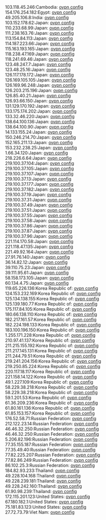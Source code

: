 103.118.45.246:Cambodia: [ovpn config](vpn/103_118_45_246.ovpn)  
154.176.254.182:Egypt: [ovpn config](vpn/154_176_254_182.ovpn)  
49.205.106.8:India: [ovpn config](vpn/49_205_106_8.ovpn)  
103.152.178.62:Japan: [ovpn config](vpn/103_152_178_62.ovpn)  
110.233.68.99:Japan: [ovpn config](vpn/110_233_68_99.ovpn)  
111.238.163.76:Japan: [ovpn config](vpn/111_238_163_76.ovpn)  
113.154.84.113:Japan: [ovpn config](vpn/113_154_84_113.ovpn)  
114.187.223.66:Japan: [ovpn config](vpn/114_187_223_66.ovpn)  
115.163.193.165:Japan: [ovpn config](vpn/115_163_193_165.ovpn)  
118.238.47.169:Japan: [ovpn config](vpn/118_238_47_169.ovpn)  
118.241.69.46:Japan: [ovpn config](vpn/118_241_69_46.ovpn)  
123.48.247.7:Japan: [ovpn config](vpn/123_48_247_7.ovpn)  
123.48.25.16:Japan: [ovpn config](vpn/123_48_25_16.ovpn)  
126.117.178.172:Japan: [ovpn config](vpn/126_117_178_172.ovpn)  
126.169.105.105:Japan: [ovpn config](vpn/126_169_105_105.ovpn)  
126.169.96.248:Japan: [ovpn config](vpn/126_169_96_248.ovpn)  
126.203.215.196:Japan: [ovpn config](vpn/126_203_215_196.ovpn)  
126.85.40.21:Japan: [ovpn config](vpn/126_85_40_21.ovpn)  
126.93.66.150:Japan: [ovpn config](vpn/126_93_66_150.ovpn)  
131.129.170.192:Japan: [ovpn config](vpn/131_129_170_192.ovpn)  
133.175.174.202:Japan: [ovpn config](vpn/133_175_174_202.ovpn)  
133.32.46.220:Japan: [ovpn config](vpn/133_32_46_220.ovpn)  
138.64.100.136:Japan: [ovpn config](vpn/138_64_100_136.ovpn)  
138.64.100.90:Japan: [ovpn config](vpn/138_64_100_90.ovpn)  
14.133.155.24:Japan: [ovpn config](vpn/14_133_155_24.ovpn)  
150.246.214.70:Japan: [ovpn config](vpn/150_246_214_70.ovpn)  
152.165.211.13:Japan: [ovpn config](vpn/152_165_211_13.ovpn)  
153.232.238.25:Japan: [ovpn config](vpn/153_232_238_25.ovpn)  
1.66.34.120:Japan: [ovpn config](vpn/1_66_34_120.ovpn)  
218.226.6.64:Japan: [ovpn config](vpn/218_226_6_64.ovpn)  
219.100.37.104:Japan: [ovpn config](vpn/219_100_37_104.ovpn)  
219.100.37.105:Japan: [ovpn config](vpn/219_100_37_105.ovpn)  
219.100.37.107:Japan: [ovpn config](vpn/219_100_37_107.ovpn)  
219.100.37.13:Japan: [ovpn config](vpn/219_100_37_13.ovpn)  
219.100.37.177:Japan: [ovpn config](vpn/219_100_37_177.ovpn)  
219.100.37.182:Japan: [ovpn config](vpn/219_100_37_182.ovpn)  
219.100.37.19:Japan: [ovpn config](vpn/219_100_37_19.ovpn)  
219.100.37.31:Japan: [ovpn config](vpn/219_100_37_31.ovpn)  
219.100.37.49:Japan: [ovpn config](vpn/219_100_37_49.ovpn)  
219.100.37.51:Japan: [ovpn config](vpn/219_100_37_51.ovpn)  
219.100.37.55:Japan: [ovpn config](vpn/219_100_37_55.ovpn)  
219.100.37.58:Japan: [ovpn config](vpn/219_100_37_58.ovpn)  
219.100.37.86:Japan: [ovpn config](vpn/219_100_37_86.ovpn)  
219.100.37.87:Japan: [ovpn config](vpn/219_100_37_87.ovpn)  
219.100.37.96:Japan: [ovpn config](vpn/219_100_37_96.ovpn)  
221.114.170.58:Japan: [ovpn config](vpn/221_114_170_58.ovpn)  
221.118.47.135:Japan: [ovpn config](vpn/221_118_47_135.ovpn)  
221.49.92.164:Japan: [ovpn config](vpn/221_49_92_164.ovpn)  
27.91.76.140:Japan: [ovpn config](vpn/27_91_76_140.ovpn)  
36.14.82.12:Japan: [ovpn config](vpn/36_14_82_12.ovpn)  
39.110.75.23:Japan: [ovpn config](vpn/39_110_75_23.ovpn)  
39.111.95.61:Japan: [ovpn config](vpn/39_111_95_61.ovpn)  
58.158.173.105:Japan: [ovpn config](vpn/58_158_173_105.ovpn)  
60.134.4.75:Japan: [ovpn config](vpn/60_134_4_75.ovpn)  
119.65.226.136:Korea Republic of: [ovpn config](vpn/119_65_226_136.ovpn)  
124.153.232.169:Korea Republic of: [ovpn config](vpn/124_153_232_169.ovpn)  
125.134.138.155:Korea Republic of: [ovpn config](vpn/125_134_138_155.ovpn)  
125.139.180.77:Korea Republic of: [ovpn config](vpn/125_139_180_77.ovpn)  
175.117.84.105:Korea Republic of: [ovpn config](vpn/175_117_84_105.ovpn)  
180.66.138.110:Korea Republic of: [ovpn config](vpn/180_66_138_110.ovpn)  
182.217.161.57:Korea Republic of: [ovpn config](vpn/182_217_161_57.ovpn)  
182.224.198.133:Korea Republic of: [ovpn config](vpn/182_224_198_133.ovpn)  
183.100.196.150:Korea Republic of: [ovpn config](vpn/183_100_196_150.ovpn)  
1.255.171.228:Korea Republic of: [ovpn config](vpn/1_255_171_228.ovpn)  
210.97.41.137:Korea Republic of: [ovpn config](vpn/210_97_41_137.ovpn)  
211.215.155.192:Korea Republic of: [ovpn config](vpn/211_215_155_192.ovpn)  
211.217.145.131:Korea Republic of: [ovpn config](vpn/211_217_145_131.ovpn)  
211.244.79.51:Korea Republic of: [ovpn config](vpn/211_244_79_51.ovpn)  
219.241.204.156:Korea Republic of: [ovpn config](vpn/219_241_204_156.ovpn)  
219.250.85.224:Korea Republic of: [ovpn config](vpn/219_250_85_224.ovpn)  
220.117.18.117:Korea Republic of: [ovpn config](vpn/220_117_18_117.ovpn)  
221.158.14.122:Korea Republic of: [ovpn config](vpn/221_158_14_122.ovpn)  
49.1.227.109:Korea Republic of: [ovpn config](vpn/49_1_227_109.ovpn)  
58.229.38.218:Korea Republic of: [ovpn config](vpn/58_229_38_218.ovpn)  
58.229.38.218:Korea Republic of: [ovpn config](vpn/58_229_38_218.ovpn)  
59.1.201.53:Korea Republic of: [ovpn config](vpn/59_1_201_53.ovpn)  
61.36.209.236:Korea Republic of: [ovpn config](vpn/61_36_209_236.ovpn)  
61.80.161.136:Korea Republic of: [ovpn config](vpn/61_80_161_136.ovpn)  
61.85.153.157:Korea Republic of: [ovpn config](vpn/61_85_153_157.ovpn)  
176.52.58.71:Russian Federation: [ovpn config](vpn/176_52_58_71.ovpn)  
212.122.23.14:Russian Federation: [ovpn config](vpn/212_122_23_14.ovpn)  
46.46.32.250:Russian Federation: [ovpn config](vpn/46_46_32_250.ovpn)  
46.46.32.250:Russian Federation: [ovpn config](vpn/46_46_32_250.ovpn)  
5.206.82.196:Russian Federation: [ovpn config](vpn/5_206_82_196.ovpn)  
77.35.155.187:Russian Federation: [ovpn config](vpn/77_35_155_187.ovpn)  
77.35.49.40:Russian Federation: [ovpn config](vpn/77_35_49_40.ovpn)  
77.82.225.207:Russian Federation: [ovpn config](vpn/77_82_225_207.ovpn)  
77.82.86.249:Russian Federation: [ovpn config](vpn/77_82_86_249.ovpn)  
86.102.25.3:Russian Federation: [ovpn config](vpn/86_102_25_3.ovpn)  
184.82.93.233:Thailand: [ovpn config](vpn/184_82_93_233.ovpn)  
49.228.104.168:Thailand: [ovpn config](vpn/49_228_104_168.ovpn)  
49.228.239.181:Thailand: [ovpn config](vpn/49_228_239_181.ovpn)  
49.228.242.160:Thailand: [ovpn config](vpn/49_228_242_160.ovpn)  
61.90.98.239:Thailand: [ovpn config](vpn/61_90_98_239.ovpn)  
172.115.201.123:United States: [ovpn config](vpn/172_115_201_123.ovpn)  
67.180.182.1:United States: [ovpn config](vpn/67_180_182_1.ovpn)  
75.181.83.123:United States: [ovpn config](vpn/75_181_83_123.ovpn)  
27.72.73.79:Viet Nam: [ovpn config](vpn/27_72_73_79.ovpn)  
